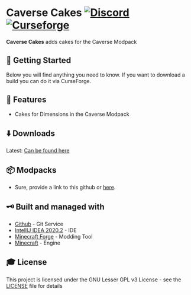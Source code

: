 # Caverse Cakes [![Discord][discordImg]][discordLink] [![Curseforge][curseImg]][curseLink]


**Caverse Cakes** adds cakes for the Caverse Modpack


## 🚀 Getting Started
Below you will find anything you need to know. If you want to download a build you can do it via CurseForge. 

## 📝 Features

- Cakes for Dimensions in the Caverse Modpack

## ⬇️ Downloads
Latest: [Can be found here](https://www.curseforge.com/minecraft/mc-mods/caverse-cakes/files)

## 📦 Modpacks
* Sure, provide a link to this github or [here](https://www.curseforge.com/minecraft/mc-mods/caverse-cakes).

## 🗝 Built and managed with 

* [Github](http://www.github.com/) - Git Service
* [IntellIJ IDEA 2020.2](https://www.jetbrains.com/idea/download/) - IDE
* [Minecraft Forge](https://files.minecraftforge.net/) - Modding Tool
* [Minecraft](https://www.minecraft.net/) - Engine


## 🎓 License

This project is licensed under the GNU Lesser GPL v3 License - see the [LICENSE](LICENSE) file for details

[discordImg]: https://img.shields.io/discord/671902942466408478.svg?logo=discord&logoWidth=18&colorB=7289DA&style=for-the-badge
[discordLink]: https://discord.gg/F55qYKm

[curseImg]: http://cf.way2muchnoise.eu/383506.svg?badge_style=for_the_badge

[curseLink]: https://www.curseforge.com/minecraft/mc-mods/caverse-cakes
